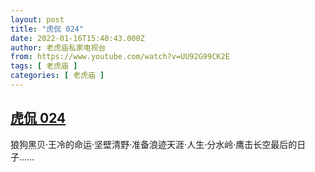 ```yaml
---
layout: post
title: "虎侃 024"
date: 2022-01-16T15:40:43.000Z
author: 老虎庙私家电视台
from: https://www.youtube.com/watch?v=UU92G99CK2E
tags: [ 老虎庙 ]
categories: [ 老虎庙 ]
---
```

<!--1642347643000-->
[虎侃 024](https://www.youtube.com/watch?v=UU92G99CK2E)
------

<div>
狼狗黑贝·王冷的命运·坚壁清野·准备浪迹天涯·人生·分水岭·鹰击长空最后的日子……
</div>
